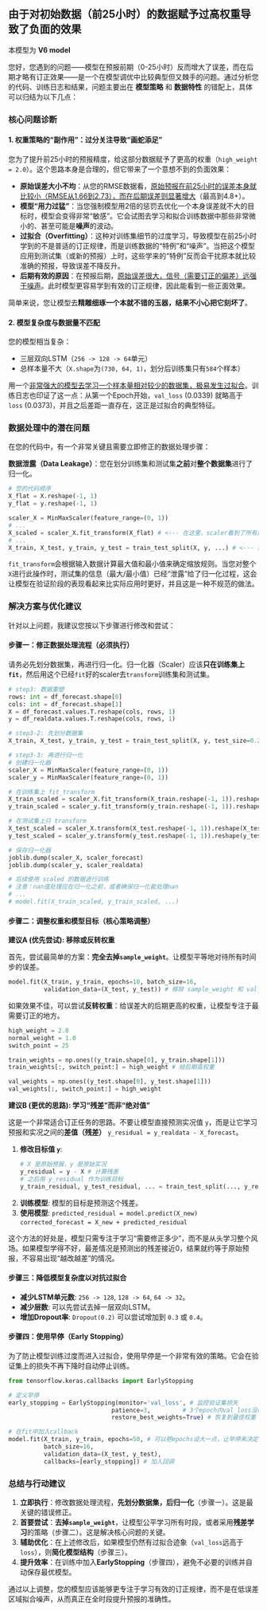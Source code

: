 ## 由于对初始数据（前25小时）的数据赋予过高权重导致了负面的效果

本模型为 **V6 model**

您好，您遇到的问题——模型在预报前期（0-25小时）反而增大了误差，而在后期才略有订正效果——是一个在模型调优中比较典型但又棘手的问题。通过分析您的代码、训练日志和结果，问题主要出在 **模型策略** 和 **数据特性** 的错配上，具体可以归结为以下几点：

### 核心问题诊断

#### 1. 权重策略的“副作用”：过分关注导致“画蛇添足”

您为了提升前25小时的预报精度，给这部分数据赋予了更高的权重（`high_weight = 2.0`）。这个思路本身是合理的，但它带来了一个意想不到的负面效果：

*   **原始误差大小不均**：从您的RMSE数据看，<u>原始预报在前25小时的误差本身就比较小（RMSE从1.66到2.73），而在后期误差则显著增大</u>（最高到4.8+）。
*   **模型“用力过猛”**：当您强制模型用2倍的惩罚去优化一个本身误差就不大的目标时，模型会变得非常“敏感”。它会试图去学习和拟合训练数据中那些非常微小的、甚至可能是**噪声**的波动。
*   **过拟合（Overfitting）**：这种对训练集细节的过度学习，导致模型在前25小时学到的不是普适的订正规律，而是训练数据的“特例”和“噪声”。当把这个模型应用到测试集（或新的预报）上时，这些学来的“特例”反而会干扰原本就比较准确的预报，导致误差不降反升。
*   **后期有效的原因**：在预报后期，<u>原始误差很大，信号（需要订正的偏差）远强于噪声</u>。此时模型更容易学到有效的订正规律，因此能看到一些正面效果。

简单来说，您让模型去**精雕细琢一个本就不错的玉器，结果不小心把它刻坏了**。

#### 2. 模型复杂度与数据量不匹配

您的模型相当复杂：
*   三层双向LSTM（`256 -> 128 -> 64`单元）
*   总样本量不大（`X.shape`为`(730, 64, 1)`，划分后训练集只有`584`个样本）

用一个<u>非常强大的模型去学习一个样本量相对较少的数据集，极易发生过拟合</u>。训练日志也印证了这一点：从第一个Epoch开始，`val_loss` (0.0339) 就略高于 `loss` (0.0373)，并且之后差距一直存在，这正是过拟合的典型特征。

### 数据处理中的潜在问题

在您的代码中，有一个非常关键且需要立即修正的数据处理步骤：

**数据泄露（Data Leakage）**：您在划分训练集和测试集**之前**对**整个数据集**进行了归一化。

```python
# 您的代码顺序
X_flat = X.reshape(-1, 1)
y_flat = y.reshape(-1, 1)

scaler_X = MinMaxScaler(feature_range=(0, 1))
# ...
X_scaled = scaler_X.fit_transform(X_flat) # <--- 在这里，scaler看到了所有数据
# ...
X_train, X_test, y_train, y_test = train_test_split(X, y, ...) # <--- 然后才划分
```

`fit_transform`会根据输入数据计算最大值和最小值来确定缩放规则。当您对整个`X`进行此操作时，测试集的信息（最大/最小值）已经“泄露”给了归一化过程，这会让模型在验证阶段的表现看起来比实际应用时更好，并且这是一种不规范的做法。

### 解决方案与优化建议

针对以上问题，我建议您按以下步骤进行修改和尝试：

#### 步骤一：修正数据处理流程（**必须执行**）

请务必先划分数据集，再进行归一化。归一化器（Scaler）应该**只在训练集上`fit`**，然后用这个已经`fit`好的scaler去`transform`训练集和测试集。

```python
# step3: 数据重塑
rows: int = df_forecast.shape[0]
cols: int = df_forecast.shape[1]
X = df_forecast.values.T.reshape(cols, rows, 1)
y = df_realdata.values.T.reshape(cols, rows, 1)

# step3-2: 先划分数据集
X_train, X_test, y_train, y_test = train_test_split(X, y, test_size=0.2, random_state=42)

# step3-3: 再进行归一化
# 创建归一化器
scaler_X = MinMaxScaler(feature_range=(0, 1))
scaler_y = MinMaxScaler(feature_range=(0, 1))

# 在训练集上 fit_transform
X_train_scaled = scaler_X.fit_transform(X_train.reshape(-1, 1)).reshape(X_train.shape)
y_train_scaled = scaler_y.fit_transform(y_train.reshape(-1, 1)).reshape(y_train.shape)

# 在测试集上只 transform
X_test_scaled = scaler_X.transform(X_test.reshape(-1, 1)).reshape(X_test.shape)
y_test_scaled = scaler_y.transform(y_test.reshape(-1, 1)).reshape(y_test.shape)

# 保存归一化器
joblib.dump(scaler_X, scaler_forecast)
joblib.dump(scaler_y, scaler_realdata)

# 后续使用 scaled 的数据进行训练
# 注意：nan值处理应在归一化之前，或者确保归一化能处理nan
# ...
# model.fit(X_train_scaled, y_train_scaled, ...)
```

#### 步骤二：调整权重和模型目标（核心策略调整）

**建议A (优先尝试): 移除或反转权重**

首先，尝试最简单的方案：**完全去掉`sample_weight`**。让模型平等地对待所有时间步的误差。

```python
model.fit(X_train, y_train, epochs=10, batch_size=16,
          validation_data=(X_test, y_test)) # 移除 sample_weight 和 val_weights
```
如果效果不佳，可以尝试**反转权重**：给误差大的后期更高的权重，让模型专注于最需要订正的地方。

```python
high_weight = 2.0
normal_weight = 1.0
switch_point = 25

train_weights = np.ones((y_train.shape[0], y_train.shape[1]))
train_weights[:, switch_point:] = high_weight # 给后期高权重

val_weights = np.ones((y_test.shape[0], y_test.shape[1]))
val_weights[:, switch_point:] = high_weight
```

**建议B (更优的思路): 学习“残差”而非“绝对值”**

这是一个非常适合订正任务的思路。不要让模型直接预测实况值 `y`，而是让它学习预报和实况之间的**差值（残差）** `y_residual = y_realdata - X_forecast`。

1.  **修改目标值 `y`**:
    ```python
    # X 是原始预报，y 是原始实况
    y_residual = y - X # 计算残差
    # 之后用 y_residual 作为训练目标
    y_train_residual, y_test_residual, ... = train_test_split(..., y_residual, ...)
    ```
2.  **训练模型**: 模型的目标是预测这个残差。
3.  **使用模型**:
    `predicted_residual = model.predict(X_new)`
    `corrected_forecast = X_new + predicted_residual`

这个方法的好处是，模型只需专注于学习“需要修正多少”，而不是从头学习整个风场。如果模型学得不好，最差情况是预测出的残差接近0，结果就约等于原始预报，不容易出现“越改越差”的情况。

#### 步骤三：降低模型复杂度以对抗过拟合

*   **减少LSTM单元数**: `256 -> 128`, `128 -> 64`, `64 -> 32`。
*   **减少层数**: 可以先尝试去掉一层双向LSTM。
*   **增加Dropout率**: `Dropout(0.2)` 可以尝试增加到 `0.3` 或 `0.4`。

#### 步骤四：使用早停（Early Stopping）

为了防止模型训练过度而进入过拟合，使用早停是一个非常有效的策略。它会在验证集上的损失不再下降时自动停止训练。

```python
from tensorflow.keras.callbacks import EarlyStopping

# 定义早停
early_stopping = EarlyStopping(monitor='val_loss', # 监控验证集损失
                             patience=3,         # 3个epoch内val_loss没改善就停止
                             restore_best_weights=True) # 恢复到最佳权重

# 在fit中加入callback
model.fit(X_train, y_train, epochs=50, # 可以把epochs设大一点，让早停来决定
          batch_size=16,
          validation_data=(X_test, y_test),
          callbacks=[early_stopping]) # 加入回调
```

### 总结与行动建议

1.  **立即执行**：修改数据处理流程，**先划分数据集，后归一化**（步骤一）。这是最关键的错误修正。
2.  **首要尝试**：**去掉`sample_weight`**，让模型公平学习所有时段，或者采用**残差学习**的策略（步骤二）。这是解决核心问题的关键。
3.  **辅助优化**：在上述修改后，如果模型仍然有过拟合迹象（`val_loss`远高于`loss`），则**简化模型结构**（步骤三）。
4.  **提升效率**：在训练中加入**EarlyStopping**（步骤四），避免不必要的训练并自动保存最优模型。

通过以上调整，您的模型应该能够更专注于学习有效的订正规律，而不是在低误差区域拟合噪声，从而真正在全时段提升预报的准确性。

